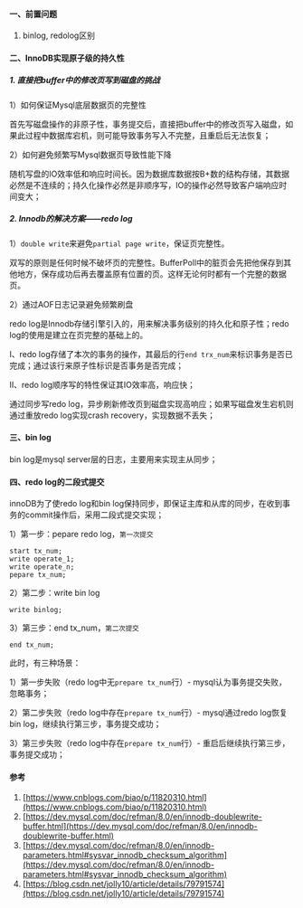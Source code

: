#### 一、前置问题

1. binlog, redolog区别
   
#### 二、InnoDB实现原子级的持久性
   
##### 1. 直接把buffer中的修改页写到磁盘的挑战
   
1）如何保证Mysql底层数据页的完整性

首先写磁盘操作的非原子性，事务提交后，直接把buffer中的修改页写入磁盘，如果此过程中数据库宕机，则可能导致事务写入不完整，且重启后无法恢复；

2）如何避免频繁写Mysql数据页导致性能下降

随机写盘的IO效率低和响应时间长。因为数据库数据按B+数的结构存储，其数据必然是不连续的；持久化操作必然是非顺序写，IO的操作必然导致客户端响应时间变大；

##### 2. Innodb的解决方案——redo log

1）`double write`来避免`partial page write`，保证页完整性。

双写的原则是任何时候不破坏页的完整性。BufferPoll中的脏页会先把他保存到其他地方，保存成功后再去覆盖原有位置的页。这样无论何时都有一个完整的数据页。

2）通过AOF日志记录避免频繁刷盘

redo log是Innodb存储引擎引入的，用来解决事务级别的持久化和原子性；redo log的使用是建立在页完整的基础上的。

I、redo log存储了本次的事务的操作，其最后的行`end trx_num`来标识事务是否已完成；通过该行来原子性标识是否事务是否完成；

II、redo log顺序写的特性保证其IO效率高，响应快；

通过同步写redo log，异步刷新修改页到磁盘实现高响应；如果写磁盘发生宕机则通过重放redo log实现crash recovery，实现数据不丢失；

#### 三、bin log

bin log是mysql server层的日志，主要用来实现主从同步；

#### 四、redo log的二段式提交

innoDB为了使redo log和bin log保持同步，即保证主库和从库的同步，在收到事务的commit操作后，采用二段式提交实现；

1）第一步：pepare redo log，`第一次提交`

```
start tx_num;
write operate_1;
write operate_n;
pepare tx_num;
```

2）第二步：write bin log

```
write binlog;
```

3）第三步：end tx_num，`第二次提交`

```
end tx_num;
```

此时，有三种场景：

1）第一步失败（redo log中无`prepare tx_num`行）- mysql认为事务提交失败，忽略事务；

2）第二步失败（redo log中存在`prepare tx_num`行）- mysql通过redo log恢复bin log，继续执行第三步，事务提交成功；

3）第三步失败（redo log中存在`prepare tx_num`行）- 重启后继续执行第三步，事务提交成功；

#### 参考

1. [https://www.cnblogs.com/biao/p/11820310.html](https://www.cnblogs.com/biao/p/11820310.html)
2. [https://dev.mysql.com/doc/refman/8.0/en/innodb-doublewrite-buffer.html](https://dev.mysql.com/doc/refman/8.0/en/innodb-doublewrite-buffer.html)
3. [https://dev.mysql.com/doc/refman/8.0/en/innodb-parameters.html#sysvar_innodb_checksum_algorithm](https://dev.mysql.com/doc/refman/8.0/en/innodb-parameters.html#sysvar_innodb_checksum_algorithm)
4. [https://blog.csdn.net/jolly10/article/details/79791574](https://blog.csdn.net/jolly10/article/details/79791574)